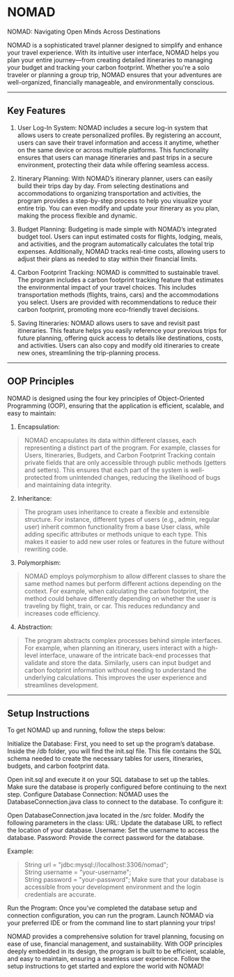 # NOMAD
NOMAD: Navigating Open Minds Across Destinations

NOMAD is a sophisticated travel planner designed to simplify and enhance your travel experience. With its intuitive user interface, NOMAD helps you plan your entire journey—from creating detailed itineraries to managing your budget and tracking your carbon footprint. Whether you're a solo traveler or planning a group trip, NOMAD ensures that your adventures are well-organized, financially manageable, and environmentally conscious.

---

## Key Features

1. User Log-In System:
NOMAD includes a secure log-in system that allows users to create personalized profiles. By registering an account, users can save their travel information and access it anytime, whether on the same device or across multiple platforms. This functionality ensures that users can manage itineraries and past trips in a secure environment, protecting their data while offering seamless access.

2. Itinerary Planning:
With NOMAD’s itinerary planner, users can easily build their trips day by day. From selecting destinations and accommodations to organizing transportation and activities, the program provides a step-by-step process to help you visualize your entire trip. You can even modify and update your itinerary as you plan, making the process flexible and dynamic.

3. Budget Planning:
Budgeting is made simple with NOMAD’s integrated budget tool. Users can input estimated costs for flights, lodging, meals, and activities, and the program automatically calculates the total trip expenses. Additionally, NOMAD tracks real-time costs, allowing users to adjust their plans as needed to stay within their financial limits.

4. Carbon Footprint Tracking:
NOMAD is committed to sustainable travel. The program includes a carbon footprint tracking feature that estimates the environmental impact of your travel choices. This includes transportation methods (flights, trains, cars) and the accommodations you select. Users are provided with recommendations to reduce their carbon footprint, promoting more eco-friendly travel decisions.

5. Saving Itineraries:
NOMAD allows users to save and revisit past itineraries. This feature helps you easily reference your previous trips for future planning, offering quick access to details like destinations, costs, and activities. Users can also copy and modify old itineraries to create new ones, streamlining the trip-planning process.

---

## OOP Principles

NOMAD is designed using the four key principles of Object-Oriented Programming (OOP), ensuring that the application is efficient, scalable, and easy to maintain:

1. Encapsulation:
>NOMAD encapsulates its data within different classes, each representing a distinct part of the program. For example, classes for Users, Itineraries, Budgets, and Carbon Footprint Tracking contain private fields that are only accessible through public methods (getters and setters). This ensures that each part of the system is well-protected from unintended changes, reducing the likelihood of bugs and maintaining data integrity.

2. Inheritance:
>The program uses inheritance to create a flexible and extensible structure. For instance, different types of users (e.g., admin, regular user) inherit common functionality from a base User class, while adding specific attributes or methods unique to each type. This makes it easier to add new user roles or features in the future without rewriting code.

3. Polymorphism:
>NOMAD employs polymorphism to allow different classes to share the same method names but perform different actions depending on the context. For example, when calculating the carbon footprint, the method could behave differently depending on whether the user is traveling by flight, train, or car. This reduces redundancy and increases code efficiency.

4. Abstraction:
>The program abstracts complex processes behind simple interfaces. For example, when planning an itinerary, users interact with a high-level interface, unaware of the intricate back-end processes that validate and store the data. Similarly, users can input budget and carbon footprint information without needing to understand the underlying calculations. This improves the user experience and streamlines development.

---

## Setup Instructions
To get NOMAD up and running, follow the steps below:

Initialize the Database:
First, you need to set up the program’s database. Inside the /db folder, you will find the init.sql file. This file contains the SQL schema needed to create the necessary tables for users, itineraries, budgets, and carbon footprint data.

Open init.sql and execute it on your SQL database to set up the tables.
Make sure the database is properly configured before continuing to the next step.
Configure Database Connection:
NOMAD uses the DatabaseConnection.java class to connect to the database. To configure it:

Open DatabaseConnection.java located in the /src folder.
Modify the following parameters in the class:
URL: Update the database URL to reflect the location of your database.
Username: Set the username to access the database.
Password: Provide the correct password for the database.

Example:

>String url = "jdbc:mysql://localhost:3306/nomad";  
>String username = "your-username";  
>String password = "your-password";
Make sure that your database is accessible from your development environment and the login credentials are accurate.

Run the Program:
Once you’ve completed the database setup and connection configuration, you can run the program. Launch NOMAD via your preferred IDE or from the command line to start planning your trips!

NOMAD provides a comprehensive solution for travel planning, focusing on ease of use, financial management, and sustainability. With OOP principles deeply embedded in its design, the program is built to be efficient, scalable, and easy to maintain, ensuring a seamless user experience. Follow the setup instructions to get started and explore the world with NOMAD!






